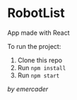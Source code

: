 # RobotList
App made with React


To run the project:

1. Clone this repo
2. Run `npm install`
3. Run `npm start`

*by emercader*
